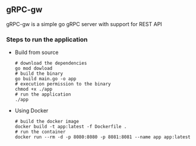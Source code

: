 ## gRPC-gw
gRPC-gw is a simple go gRPC server with support for REST API

### Steps to run the application
- Build from source
  ```shell
  # download the dependencies
  go mod dowload
  # build the binary
  go build main.go -o app
  # execution permission to the binary
  chmod +x ./app
  # run the application
  ./app
  ```
- Using Docker
  ```shell
  # build the docker image
  docker build -t app:latest -f Dockerfile .
  # run the container
  docker run --rm -d -p 8080:8080 -p 8081:8081 --name app app:latest
  ```